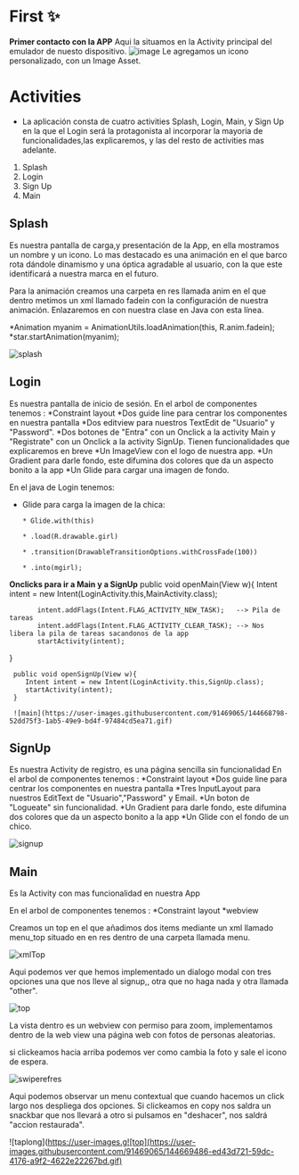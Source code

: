 # First ✨

**Primer contacto con la APP**
Aqui la situamos en la Activity principal del emulador de nuesto dispositivo.
![image](https://user-images.githubusercontent.com/91469065/144382426-5383c524-ad50-4308-b8ca-5d52f0a509a6.png)
Le agregamos un icono personalizado, con un Image Asset.

# Activities
* La aplicación consta de  cuatro activities Splash, Login, Main, y Sign Up en la que el Login será la protagonista al incorporar la mayoria de funcionalidades,las explicaremos, y las del resto de activities mas adelante.
1. Splash
2. Login
3. Sign Up
4. Main
## Splash
Es nuestra pantalla de carga,y presentación de la App, en ella mostramos un nombre y un icono.
Lo mas destacado es una animación en el que barco rota dándole dinamismo y una óptica agradable al usuario, con la que este identificará a nuestra marca en el futuro.

Para la animación creamos una carpeta en res llamada anim en el que dentro metimos un xml llamado fadein con la configuración de nuestra animación.
Enlazaremos en con nuestra clase en Java con esta línea.


*Animation myanim = AnimationUtils.loadAnimation(this, R.anim.fadein);
*star.startAnimation(myanim);

![splash](https://user-images.githubusercontent.com/91469065/144668668-5635b656-dc44-4a66-81d6-627a643e2e4d.gif)

## Login

Es nuestra pantalla de inicio de sesión.
En el  arbol de componentes tenemos :
  *Constraint layout
  *Dos guide line para centrar los componentes en nuestra pantalla
  *Dos editview para nuestros TextEdit de "Usuario" y "Password".
  *Dos botones de "Entra" con un Onclick a la activity Main  y "Registrate" con un Onclick a la activity SignUp. Tienen funcionalidades que explicaremos en breve
  *Un ImageView con el logo de nuestra app.
  *Un Gradient para darle fondo, este difumina dos colores que da un aspecto bonito a la app
  *Un Glide para cargar una imagen de fondo.
  
 En el java de Login tenemos:
  * Glide para carga la imagen de la chica: 
  
        * Glide.with(this)
        
        * .load(R.drawable.girl)
        
        * .transition(DrawableTransitionOptions.withCrossFade(100))
        
        * .into(mgirl);
  
  **Onclicks para ir a Main y a SignUp**
    public void openMain(View w){
        Intent intent = new Intent(LoginActivity.this,MainActivity.class);
        
           intent.addFlags(Intent.FLAG_ACTIVITY_NEW_TASK);   --> Pila de tareas
           intent.addFlags(Intent.FLAG_ACTIVITY_CLEAR_TASK); --> Nos libera la pila de tareas sacandonos de la app
           startActivity(intent);
   }

     public void openSignUp(View w){
        Intent intent = new Intent(LoginActivity.this,SignUp.class);
        startActivity(intent);
     }
     
     ![main](https://user-images.githubusercontent.com/91469065/144668798-52dd75f3-1ab5-49e9-bd4f-97484cd5ea71.gif)

     
 ## SignUp
 Es nuestra Activity de registro, es una página sencilla sin funcionalidad
 En el  arbol de componentes tenemos :
  *Constraint layout
  *Dos guide line para centrar los componentes en nuestra pantalla
  *Tres InputLayout para nuestros EditText de "Usuario","Password" y Email.
  *Un boton de "Logueate" sin funcionalidad.
  *Un Gradient para darle fondo, este difumina dos colores que da un aspecto bonito a la app
  *Un Glide con el fondo de un chico.
  
  ![signup](https://user-images.githubusercontent.com/91469065/144668813-9ded4616-98ec-437e-9cd8-760d7b80b0ea.gif)

  
   ## Main
  
  Es la Activity con mas funcionalidad en nuestra App
  
  En el  arbol de componentes tenemos :
  *Constraint layout
  *webview
  
  Creamos un top en el que añadimos dos items mediante un xml llamado menu_top situado en en res dentro de una carpeta llamada menu.
  
  ![xmlTop](https://user-images.githubusercontent.com/91469065/144669506-4b83ba5f-5ed6-4a54-9c0e-aa996041b5e5.PNG)
  
  Aqui podemos ver que hemos implementado un dialogo modal con tres opciones una que nos lleve al signup,, otra que no haga nada y otra llamada "other".
  
 ![top](https://user-images.githubusercontent.com/91469065/144669592-0937836d-32de-42fa-8765-6d32f55260cc.gif)

 
 

  
La vista dentro es un webview con permiso para zoom, implementamos dentro de la web view una página web con fotos de personas aleatorias.

si clickeamos hacia arriba podemos ver como cambia la foto y sale el icono de espera.

![swiperefres](https://user-images.githubusercontent.com/91469065/144669563-71830117-ac87-454c-b786-13dc5fe9122b.gif)


Aqui podemos observar un menu contextual que cuando hacemos un click largo nos despliega dos opciones. Si clickeamos en copy nos saldra un snackbar que nos llevará a otro si pulsamos en "deshacer", nos saldrá "accion restaurada".

![taplong](https://user-images.g![top](https://user-images.githubusercontent.com/91469065/144669486-ed43d721-59dc-4176-a9f2-4622e22267bd.gif)



  
     





